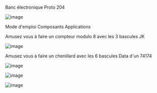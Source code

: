 Banc électronique Proto 204

![image](https://user-images.githubusercontent.com/90700891/180148678-8d403fd1-3820-4a81-a688-9cba00f08f16.png)


Mode d'emploi
Composants
Applications

Amusez vous à faire un compteur modulo 8 avec les 3 bascules JK

![image](https://user-images.githubusercontent.com/90700891/179905993-328502a1-d45d-47e8-b1d8-d33b944a6a8d.png)

Amusez vous à faire un chenillard avec les 6 bascules Data d'un 74174

![image](https://user-images.githubusercontent.com/90700891/179928630-5022ba50-0093-4896-8fea-d9d02afb1ea3.png)

![image](https://user-images.githubusercontent.com/90700891/180146644-911eb1b4-a4dc-40d9-81b5-0eba5721eaf1.png)


![image](https://user-images.githubusercontent.com/90700891/180146715-17085340-7267-4194-b7f0-462d72586c42.png)

